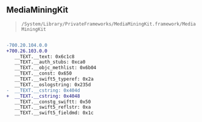 ## MediaMiningKit

> `/System/Library/PrivateFrameworks/MediaMiningKit.framework/MediaMiningKit`

```diff

-700.20.104.0.0
+700.26.103.0.0
   __TEXT.__text: 0x6c1c8
   __TEXT.__auth_stubs: 0xca0
   __TEXT.__objc_methlist: 0x6b04
   __TEXT.__const: 0x650
   __TEXT.__swift5_typeref: 0x2a
   __TEXT.__oslogstring: 0x235d
-  __TEXT.__cstring: 0x404d
+  __TEXT.__cstring: 0x4048
   __TEXT.__constg_swiftt: 0x50
   __TEXT.__swift5_reflstr: 0xa
   __TEXT.__swift5_fieldmd: 0x1c

```
